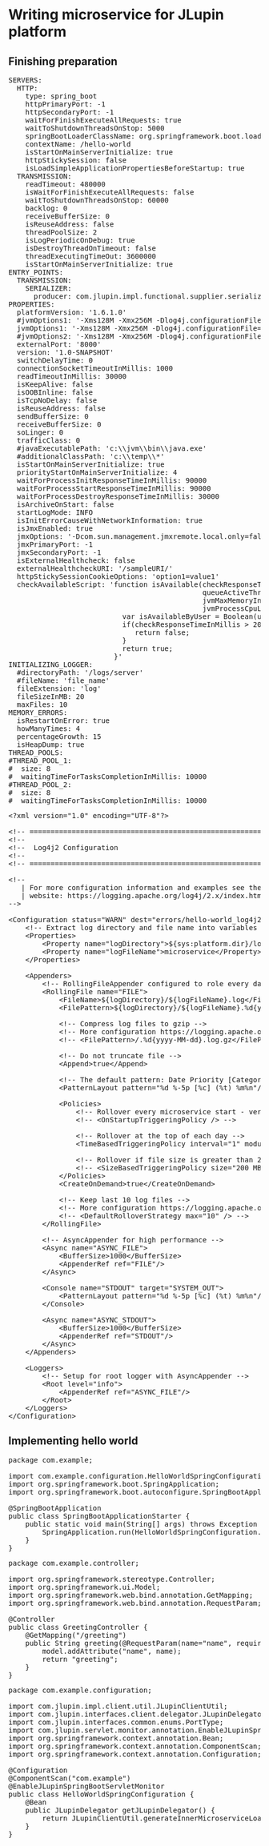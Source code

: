 # Writing microservice for JLupin platform

## Finishing preparation

<pre class="file" data-filename="hello-jlupin/additional-files/servlet-configuration.yml" data-target="replace">
SERVERS:
  HTTP:
    type: spring_boot
    httpPrimaryPort: -1
    httpSecondaryPort: -1
    waitForFinishExecuteAllRequests: true
    waitToShutdownThreadsOnStop: 5000
    springBootLoaderClassName: org.springframework.boot.loader.WarLauncher
    contextName: /hello-world
    isStartOnMainServerInitialize: true
    httpStickySession: false
    isLoadSimpleApplicationPropertiesBeforeStartup: true
  TRANSMISSION:
    readTimeout: 480000
    isWaitForFinishExecuteAllRequests: false
    waitToShutdownThreadsOnStop: 60000
    backlog: 0
    receiveBufferSize: 0
    isReuseAddress: false
    threadPoolSize: 2
    isLogPeriodicOnDebug: true
    isDestroyThreadOnTimeout: false
    threadExecutingTimeOut: 3600000
    isStartOnMainServerInitialize: true
ENTRY_POINTS:
  TRANSMISSION:
    SERIALIZER:
      producer: com.jlupin.impl.functional.supplier.serializer.JLupinJAVASerializerSupplierImpl
PROPERTIES:
  platformVersion: '1.6.1.0'
  #jvmOptions1: '-Xms128M -Xmx256M -Dlog4j.configurationFile=${sys:microservice.dir}/log4j2.xml -Dlogging.config=${microservice.dir}/log4j2.xml -agentlib:jdwp=transport=dt_socket,address=12998,server=y,suspend=n'
  jvmOptions1: '-Xms128M -Xmx256M -Dlog4j.configurationFile=${sys:microservice.dir}/log4j2.xml -Dlogging.config=${microservice.dir}/log4j2.xml' #jvmOptions_2 - default the same as jvmOptions_1
  #jvmOptions2: '-Xms128M -Xmx256M -Dlog4j.configurationFile=${sys:microservice.dir}/log4j2.xml -Dlogging.config=${microservice.dir}/log4j2.xml'
  externalPort: '8000'
  version: '1.0-SNAPSHOT'
  switchDelayTime: 0
  connectionSocketTimeoutInMillis: 1000
  readTimeoutInMillis: 30000
  isKeepAlive: false
  isOOBInline: false
  isTcpNoDelay: false
  isReuseAddress: false
  sendBufferSize: 0
  receiveBufferSize: 0
  soLinger: 0
  trafficClass: 0
  #javaExecutablePath: 'c:\\jvm\\bin\\java.exe'
  #additionalClassPath: 'c:\\temp\\*'
  isStartOnMainServerInitialize: true
  priorityStartOnMainServerInitialize: 4
  waitForProcessInitResponseTimeInMillis: 90000
  waitForProcessStartResponseTimeInMillis: 90000
  waitForProcessDestroyResponseTimeInMillis: 30000
  isArchiveOnStart: false
  startLogMode: INFO
  isInitErrorCauseWithNetworkInformation: true
  isJmxEnabled: true
  jmxOptions: '-Dcom.sun.management.jmxremote.local.only=false -Dcom.sun.management.jmxremote.authenticate=false -Dcom.sun.management.jmxremote.ssl=false'
  jmxPrimaryPort: -1
  jmxSecondaryPort: -1
  isExternalHealthcheck: false
  externalHealthcheckURI: '/sampleURI/'
  httpStickySessionCookieOptions: 'option1=value1'
  checkAvailableScript: 'function isAvailable(checkResponseTimeInMillis, jrmcActiveThreads, jrmcMaxThreads,
                                              queueActiveThreads, queueMaxThreads, servletActiveThreads, servletMaxThreads,
                           	                  jvmMaxMemoryInBytes, jvmTotalMemoryInBytes, jvmFreeMemoryInBytes,
                           	                  jvmProcessCpuLoadInPercentage, userAvailableFlag) {
                           var isAvailableByUser = Boolean(userAvailableFlag);
                           if(checkResponseTimeInMillis > 20000 || !isAvailableByUser) {
                              return false;
                           }
                           return true;
                         }'
INITIALIZING_LOGGER:
  #directoryPath: '/logs/server'
  #fileName: 'file_name'
  fileExtension: 'log'
  fileSizeInMB: 20
  maxFiles: 10
MEMORY_ERRORS:
  isRestartOnError: true
  howManyTimes: 4
  percentageGrowth: 15
  isHeapDump: true
THREAD_POOLS:
#THREAD_POOL_1:
#  size: 8
#  waitingTimeForTasksCompletionInMillis: 10000
#THREAD_POOL_2:
#  size: 8
#  waitingTimeForTasksCompletionInMillis: 10000
</pre>

<pre class="file" data-filename="hello-jlupin/additional-files/log4j2.xml" data-target="replace">
&#x3C;?xml version="1.0" encoding="UTF-8"?&#x3E;

&#x3C;!-- ===================================================================== --&#x3E;
&#x3C;!--                                                                       --&#x3E;
&#x3C;!--  Log4j2 Configuration                                                  --&#x3E;
&#x3C;!--                                                                       --&#x3E;
&#x3C;!-- ===================================================================== --&#x3E;

&#x3C;!--
   | For more configuration information and examples see the Apache Log4j2
   | website: https://logging.apache.org/log4j/2.x/index.html
--&#x3E;

&#x3C;Configuration status="WARN" dest="errors/hello-world_log4j2_status.log"&#x3E;
    &#x3C;!-- Extract log directory and file name into variables --&#x3E;
    &#x3C;Properties&#x3E;
        &#x3C;Property name="logDirectory"&#x3E;${sys:platform.dir}/logs/microservice/${sys:microservice.name}&#x3C;/Property&#x3E;
        &#x3C;Property name="logFileName"&#x3E;microservice&#x3C;/Property&#x3E;
    &#x3C;/Properties&#x3E;

    &#x3C;Appenders&#x3E;
        &#x3C;!-- RollingFileAppender configured to role every day --&#x3E;
        &#x3C;RollingFile name="FILE"&#x3E;
            &#x3C;FileName&#x3E;${logDirectory}/${logFileName}.log&#x3C;/FileName&#x3E;
            &#x3C;FilePattern&#x3E;${logDirectory}/${logFileName}.%d{yyyy-MM-dd}.log&#x3C;/FilePattern&#x3E;

            &#x3C;!-- Compress log files to gzip --&#x3E;
            &#x3C;!-- More configuration https://logging.apache.org/log4j/2.x/manual/appenders.html#DefaultRolloverStrategy --&#x3E;
            &#x3C;!-- &#x3C;FilePattern&#x3E;/.%d{yyyy-MM-dd}.log.gz&#x3C;/FilePattern&#x3E; --&#x3E;

            &#x3C;!-- Do not truncate file --&#x3E;
            &#x3C;Append&#x3E;true&#x3C;/Append&#x3E;

            &#x3C;!-- The default pattern: Date Priority [Category] (Thread) Message\n --&#x3E;
            &#x3C;PatternLayout pattern="%d %-5p [%c] (%t) %m%n"/&#x3E;

            &#x3C;Policies&#x3E;
                &#x3C;!-- Rollover every microservice start - very useful for debugging --&#x3E;
                &#x3C;!-- &#x3C;OnStartupTriggeringPolicy /&#x3E; --&#x3E;

                &#x3C;!-- Rollover at the top of each day --&#x3E;
                &#x3C;TimeBasedTriggeringPolicy interval="1" modulate="true"/&#x3E;

                &#x3C;!-- Rollover if file size is greater than 200 MB --&#x3E;
                &#x3C;!-- &#x3C;SizeBasedTriggeringPolicy size="200 MB"/&#x3E; --&#x3E;
            &#x3C;/Policies&#x3E;
            &#x3C;CreateOnDemand&#x3E;true&#x3C;/CreateOnDemand&#x3E;

            &#x3C;!-- Keep last 10 log files --&#x3E;
            &#x3C;!-- More configuration https://logging.apache.org/log4j/2.x/manual/appenders.html#DefaultRolloverStrategy --&#x3E;
            &#x3C;!-- &#x3C;DefaultRolloverStrategy max="10" /&#x3E; --&#x3E;
        &#x3C;/RollingFile&#x3E;

        &#x3C;!-- AsyncAppender for high performance --&#x3E;
        &#x3C;Async name="ASYNC_FILE"&#x3E;
            &#x3C;BufferSize&#x3E;1000&#x3C;/BufferSize&#x3E;
            &#x3C;AppenderRef ref="FILE"/&#x3E;
        &#x3C;/Async&#x3E;

        &#x3C;Console name="STDOUT" target="SYSTEM_OUT"&#x3E;
            &#x3C;PatternLayout pattern="%d %-5p [%c] (%t) %m%n"/&#x3E;
        &#x3C;/Console&#x3E;

        &#x3C;Async name="ASYNC_STDOUT"&#x3E;
            &#x3C;BufferSize&#x3E;1000&#x3C;/BufferSize&#x3E;
            &#x3C;AppenderRef ref="STDOUT"/&#x3E;
        &#x3C;/Async&#x3E;
    &#x3C;/Appenders&#x3E;

    &#x3C;Loggers&#x3E;
        &#x3C;!-- Setup for root logger with AsyncAppender --&#x3E;
        &#x3C;Root level="info"&#x3E;
            &#x3C;AppenderRef ref="ASYNC_FILE"/&#x3E;
        &#x3C;/Root&#x3E;
    &#x3C;/Loggers&#x3E;
&#x3C;/Configuration&#x3E;
</pre>

## Implementing hello world

<pre class="file" data-filename="hello-jlupin/implementation/src/main/java/com/example/SpringBootApplicationStarter.java" data-target="replace">
package com.example;

import com.example.configuration.HelloWorldSpringConfiguration;
import org.springframework.boot.SpringApplication;
import org.springframework.boot.autoconfigure.SpringBootApplication;

@SpringBootApplication
public class SpringBootApplicationStarter {
    public static void main(String[] args) throws Exception {
        SpringApplication.run(HelloWorldSpringConfiguration.class, args);
    }
}
</pre>

<pre class="file" data-filename="hello-jlupin/implementation/src/main/java/com/example/controller/GreetingController.java" data-target="replace">
package com.example.controller;

import org.springframework.stereotype.Controller;
import org.springframework.ui.Model;
import org.springframework.web.bind.annotation.GetMapping;
import org.springframework.web.bind.annotation.RequestParam;

@Controller
public class GreetingController {
    @GetMapping("/greeting")
    public String greeting(@RequestParam(name="name", required=false, defaultValue="World") final String name, final Model model) {
        model.addAttribute("name", name);
        return "greeting";
    }
}
</pre>

<pre class="file" data-filename="hello-jlupin/implementation/src/main/java/com/example/configuration/HelloWorldSpringConfiguration.java" data-target="replace">
package com.example.configuration;

import com.jlupin.impl.client.util.JLupinClientUtil;
import com.jlupin.interfaces.client.delegator.JLupinDelegator;
import com.jlupin.interfaces.common.enums.PortType;
import com.jlupin.servlet.monitor.annotation.EnableJLupinSpringBootServletMonitor;
import org.springframework.context.annotation.Bean;
import org.springframework.context.annotation.ComponentScan;
import org.springframework.context.annotation.Configuration;

@Configuration
@ComponentScan("com.example")
@EnableJLupinSpringBootServletMonitor
public class HelloWorldSpringConfiguration {
    @Bean
    public JLupinDelegator getJLupinDelegator() {
        return JLupinClientUtil.generateInnerMicroserviceLoadBalancerDelegator(PortType.JLRMC);
    }
}
</pre>
